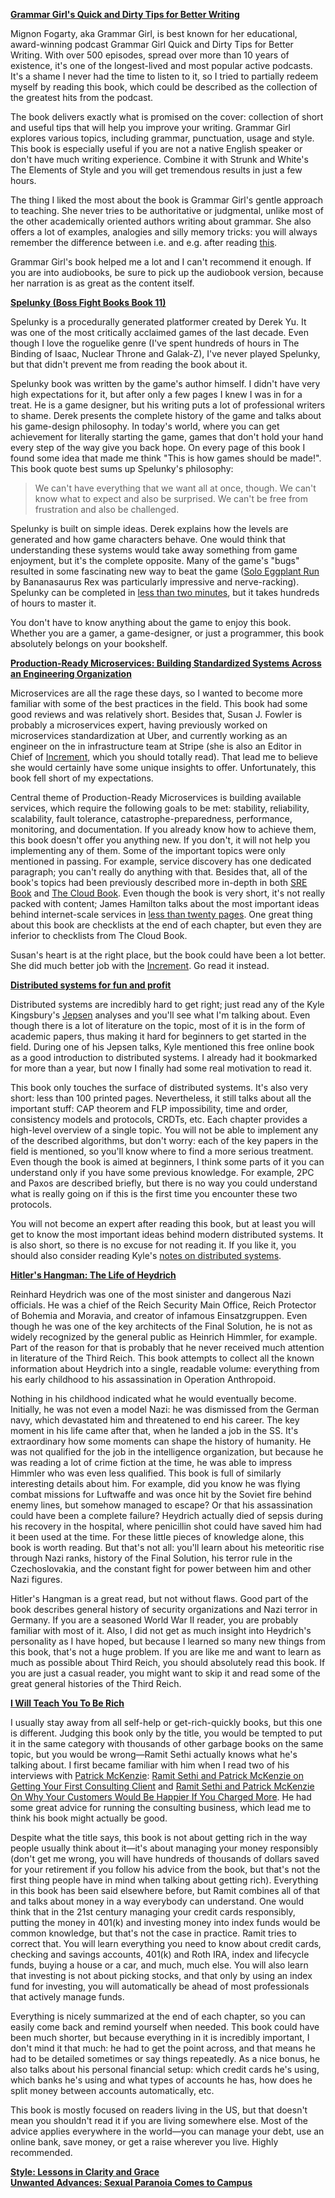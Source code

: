 **[Grammar Girl's Quick and Dirty Tips for Better Writing](https://www.amazon.com/dp/0805088318/)**

Mignon Fogarty, aka Grammar Girl, is best known for her educational,
award-winning podcast Grammar Girl Quick and Dirty Tips for Better Writing.
With over 500 episodes, spread over more than 10 years of existence, it's
one of the longest-lived and most popular active podcasts. It's a shame
I never had the time to listen to it, so I tried to partially redeem
myself by reading this book, which could be described as the collection
of the greatest hits from the podcast.

The book delivers exactly what is promised on the cover: collection of
short and useful tips that will help you improve your writing. Grammar Girl
explores various topics, including grammar, punctuation, usage and style.
This book is especially useful if you are not a native English speaker or
don't have much writing experience. Combine it with Strunk and White's The
Elements of Style and you will get tremendous results in just a few hours.

The thing I liked the most about the book is Grammar Girl's gentle approach
to teaching. She never tries to be authoritative or judgmental, unlike most
of the other academically oriented authors writing about grammar. She also
offers a lot of examples, analogies and silly memory tricks: you will
always remember the difference between i.e. and e.g. after reading
[this](http://www.quickanddirtytips.com/education/grammar/ie-versus-eg).

Grammar Girl's book helped me a lot and I can't recommend it enough.
If you are into audiobooks, be sure to pick up the audiobook version,
because her narration is as great as the content itself.

**[Spelunky (Boss Fight Books Book 11)](https://www.amazon.com/dp/B01CYVHYSS/)**

Spelunky is a procedurally generated platformer created by Derek Yu.
It was one of the most critically acclaimed games of the last decade.
Even though I love the roguelike genre (I've spent hundreds of hours
in The Binding of Isaac, Nuclear Throne and Galak-Z), I've never played
Spelunky, but that didn't prevent me from reading the book about it.

Spelunky book was written by the game's author himself. I didn't have
very high expectations for it, but after only a few pages I knew
I was in for a treat. He is a game designer, but his writing puts a lot of
professional writers to shame. Derek presents the complete history of the game
and talks about his game-design philosophy. In today's world, where
you can get achievement for literally starting the game, games that
don't hold your hand every step of the way give you back hope. On
every page of this book I found some idea that made me think "This is how
games should be made!". This book quote best sums up Spelunky's philosophy:

>We can't have everything that we want all at once, though.
We can't know what to expect and also be surprised.
We can't be free from frustration and also be challenged.

Spelunky is built on simple ideas. Derek explains how the
levels are generated and how game characters behave. One would
think that understanding these systems would take away something
from game enjoyment, but it's the complete opposite. Many of the
game's "bugs" resulted in some fascinating new way to beat the game
([Solo Eggplant Run](https://www.youtube.com/watch?v=LGrPeu5NWk0)
by Bananasaurus Rex was particularly impressive and nerve-racking).
Spelunky can be completed in
[less than two minutes]((https://www.youtube.com/watch?v=s2pG2loLdmY)),
but it takes hundreds of hours to master it.

You don't have to know anything about the game to enjoy this book.
Whether you are a gamer, a game-designer, or just a programmer, this
book absolutely belongs on your bookshelf.

**[Production-Ready Microservices: Building Standardized Systems Across an Engineering Organization](https://www.amazon.com/dp/1491965975/)**

Microservices are all the rage these days, so I wanted to become more
familiar with some of the best practices in the field. This book had
some good reviews and was relatively short. Besides that, Susan J. Fowler
is probably a microservices expert, having previously worked on microservices
standardization at Uber, and currently working as an engineer on the in
infrastructure team at Stripe (she is also an Editor in Chief of
[Increment](https://increment.com/), which you should totally read).
That lead me to believe she would certainly have some unique insights
to offer. Unfortunately, this book fell short of my expectations.

Central theme of Production-Ready Microservices is building available
services, which require the following goals to be met: stability,
reliability, scalability, fault tolerance, catastrophe-preparedness,
performance, monitoring, and documentation. If you already know how
to achieve them, this book doesn't offer you anything new. If you don't,
it will not help you implementing any of them. Some of the important
topics were only mentioned in passing. For example,
service discovery has one dedicated paragraph; you can't really do
anything with that. Besides that, all of the book's
topics had been previously described more in-depth in both
[SRE Book](https://landing.google.com/sre/book.html) and
[The Cloud Book](http://the-cloud-book.com/).
Even though the book is very short, it's not really packed with content; James
Hamilton talks about the most important ideas behind internet-scale services in
[less than twenty pages](https://www.usenix.org/legacy/event/lisa07/tech/full_papers/hamilton/hamilton_html/).
One great thing about this book are checklists at
the end of each chapter, but even they are inferior to checklists from
The Cloud Book.

Susan's heart is at the right place, but the book could have been a
lot better. She did much better job with the [Increment](https://increment.com/).
Go read it instead.

**[Distributed systems for fun and profit](http://book.mixu.net/distsys/single-page.html)**

Distributed systems are incredibly hard to get right; just read any of the
Kyle Kingsbury's [Jepsen](http://jepsen.io/analyses) analyses and you'll
see what I'm talking about. Even though there is a lot of literature on
the topic, most of it is in the form of academic papers, thus making it
hard for beginners to get started in the field. During one of his Jepsen
talks, Kyle mentioned this free online book as a good introduction to distributed
systems. I already had it bookmarked for more than a year, but now I finally had
some real motivation to read it.

This book only touches the surface of distributed systems. It's also very short:
less than 100 printed pages. Nevertheless, it still talks about all the important
stuff: CAP theorem and FLP impossibility, time and order, consistency models
and protocols, CRDTs, etc. Each chapter provides a high-level overview of a single topic.
You will not be able to implement any of the described algorithms, but don't worry:
each of the key papers in the field is mentioned, so you'll know where to find a
more serious treatment. Even though the book is aimed at beginners, I think some
parts of it you can understand only if you have some previous knowledge. For example,
2PC and Paxos are described briefly, but there is no way you could understand what is
really going on if this is the first time you encounter these two protocols.

You will not become an expert after reading this book, but at least you will get to
know the most important ideas behind modern distributed systems. It is also short,
so there is no excuse for not reading it. If you like it, you should also consider
reading Kyle's [notes on distributed systems](https://github.com/aphyr/distsys-class).

**[Hitler's Hangman: The Life of Heydrich](https://www.amazon.com/dp/B0063CU63K/)**

Reinhard Heydrich was one of the most sinister and dangerous Nazi officials. He was
a chief of the Reich Security Main Office, Reich Protector of Bohemia and Moravia, and
creator of infamous Einsatzgruppen. Even though he was one of the key architects of
the Final Solution, he is not as widely recognized by the general public as Heinrich
Himmler, for example. Part of the reason for that is probably that he never received
much attention in literature of the Third Reich. This book attempts to collect all the
known information about Heydrich into a single, readable volume: everything from his early
childhood to his assassination in Operation Anthropoid.

Nothing in his childhood indicated what he would eventually become. Initially, he
was not even a model Nazi: he was dismissed from the German navy, which devastated
him and threatened to end his career. The key moment in his life came after that,
when he landed a job in the SS. It's extraordinary how some moments can shape the
history of humanity. He was not qualified for the job in the intelligence organization,
but because he was reading a lot of crime fiction at the time, he was able to impress
Himmler who was even less qualified. This book is full of similarly interesting details
about him. For example, did you know he was flying combat missions for Luftwaffe and
was once hit by the Soviet fire behind enemy lines, but somehow managed to escape?
Or that his assassination could have been a complete failure? Heydrich actually died
of sepsis during his recovery in the hospital, where penicillin shot could have saved him
had it been used at the time. For these little pieces of knowledge alone, this book is
worth reading. But that's not all: you'll learn about his meteoritic rise through
Nazi ranks, history of the Final Solution, his terror rule in the Czechoslovakia,
and the constant fight for power between him and other Nazi figures.

Hitler's Hangman is a great read, but not without flaws. Good part of the book describes
general history of security organizations and Nazi terror in Germany. If you are a seasoned
World War II reader, you are probably familiar with most of it. Also, I did not get as much
insight into Heydrich's personality as I have hoped, but because I learned so many new things
from this book, that's not a huge problem. If you are like me and want to learn as much as
possible about Third Reich, you should absolutely read this book. If you are just a casual
reader, you might want to skip it and read some of the great general histories of the Third Reich.

**[I Will Teach You To Be Rich](https://www.amazon.com/dp/B004WL4BW6/)**

I usually stay away from all self-help or get-rich-quickly books, but this one is different.
Judging this book only by the title, you would be tempted to put it in the same category with
thousands of other garbage books on the same topic, but you would be wrong—Ramit Sethi actually
knows what he's talking about. I first became familiar with him when I read two of his interviews
with [Patrick McKenzie](http://www.kalzumeus.com/):
[Ramit Sethi and Patrick McKenzie on Getting Your First Consulting Client](http://www.kalzumeus.com/2012/09/17/ramit-sethi-and-patrick-mckenzie-on-getting-your-first-consulting-client/) and
[Ramit Sethi and Patrick McKenzie On Why Your Customers Would Be Happier If You Charged More](http://www.kalzumeus.com/2012/09/21/ramit-sethi-and-patrick-mckenzie-on-why-your-customers-would-be-happier-if-you-charged-more/).
He had some great advice for running the consulting business, which lead me to think his
book might actually be good.

Despite what the title says, this book is not about getting rich in the way people usually
think about it—it's about managing your money responsibly (don't get me wrong, you will have
hundreds of thousands of dollars saved for your retirement if you follow his advice from the
book, but that's not the first thing people have in mind when talking about getting rich).
Everything in this book has been said elsewhere before, but Ramit combines all of that
and talks about money in a way everybody can understand. One would think that in the 21st
century managing your credit cards responsibly, putting the money in 401(k) and investing
money into index funds would be common knowledge, but that's not the case in practice.
Ramit tries to correct that. You will learn everything you need to know about credit cards,
checking and savings accounts, 401(k) and Roth IRA, index and lifecycle funds, buying a house
or a car, and much, much else. You will also learn that investing is not about picking stocks,
and that only by using an index fund for investing, you will automatically be ahead of most professionals
that actively manage funds.

Everything is nicely summarized at the end of each chapter,
so you can easily come back and remind yourself when needed. This book could have been
much shorter, but because everything in it is incredibly important, I don't mind it that much:
he had to get the point across, and that means he had to be detailed sometimes or say things
repeatedly. As a nice bonus, he also talks about his personal financial setup: which credit
cards he's using, which banks he's using and what types of accounts he has, how does he
split money between accounts automatically, etc.

This book is mostly focused on readers living in the US, but that doesn't mean you shouldn't
read it if you are living somewhere else. Most of the advice applies everywhere in the
world—you can manage your debt, use an online bank, save money, or get a raise wherever you
live. Highly recommended.

**[Style: Lessons in Clarity and Grace](https://www.amazon.com/dp/0134080416/)**  
**[Unwanted Advances: Sexual Paranoia Comes to Campus](https://www.amazon.com/dp/B01LYS5X4O/)**  
